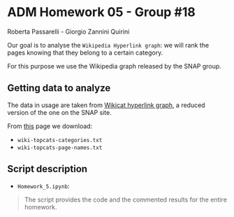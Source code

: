 # ADM Homework 05 - Group #18

Roberta Passarelli - Giorgio Zannini Quirini

Our goal is to analyse the `Wikipedia Hyperlink graph`: we will rank the pages knowing that they belong to a certain category.

For this purpose we use the Wikipedia graph released by the SNAP group. 

## Getting data to analyze
The data in usage are taken from [Wikicat hyperlink graph](https://drive.google.com/file/d/1ghPJ4g6XMCUDFQ2JPqAVveLyytG8gBfL/view), a reduced version of the one on the SNAP site.

From [this](https://snap.stanford.edu/data/wiki-topcats.html) page we download: 
- `wiki-topcats-categories.txt`
- `wiki-topcats-page-names.txt`

## Script description
- `Homework_5.ipynb`:
> The script provides the code and the commented results for the entire homework. 
